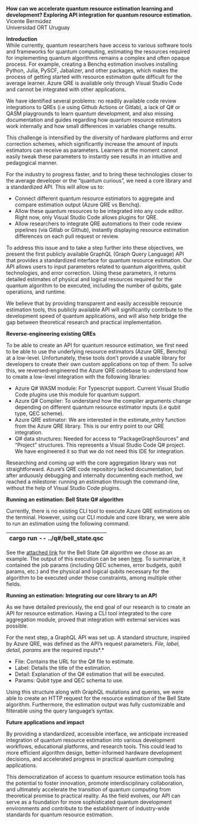 **How can we accelerate quantum resource estimation learning and development? Exploring API integration for quantum resource estimation.**  
Vicente Bermúdez  
Universidad ORT Uruguay

**Introduction**  
While currently, quantum researchers have access to various software tools and frameworks for quantum computing, estimating the resources required for implementing quantum algorithms remains a complex and often opaque process. For example, creating a Benchq estimation involves installing Python, Julia, PySCF, Jabalizer, and other packages, which makes the process of getting started with resource estimation quite difficult for the average learner. Azure QRE is available only through Visual Studio Code and cannot be integrated with other applications.

We have identified several problems: no readily available code review integrations to QREs (i.e using Github Actions or Gitlab), a lack of Q\# or QASM playgrounds to learn quantum development, and also missing documentation and guides regarding how quantum resource estimators work internally and how small differences in variables change results.

This challenge is intensified by the diversity of hardware platforms and error correction schemes, which significantly increase the amount of inputs estimators can receive as parameters. Learners at the moment cannot easily tweak these parameters to instantly see results in an intuitive and pedagogical manner.

For the industry to progress faster, and to bring these technologies closer to the average developer or the “quantum curious”, we need a core library and a standardized API. This will allow us to:

* Connect different quantum resource estimators to aggregate and compare estimation output (Azure QRE vs Benchq).  
* Allow these quantum resources to be integrated into any code editor. Right now, only Visual Studio Code allows plugins for QRE.  
* Allow researchers to integrate QRE automations to their code review pipelines (via Gitlab or Github), instantly displaying resource estimation differences on each pull request or review.

To address this issue and to take a step further into these objectives, we present the first publicly available GraphQL (Graph Query Language) API that provides a standardized interface for quantum resource estimation. Our API allows users to input parameters related to quantum algorithms, qubit technologies, and error correction. Using these parameters, it returns detailed estimates of physical and logical resources required for the quantum algorithm to be executed, including the number of qubits, gate operations, and runtime.

We believe that by providing transparent and easily accessible resource estimation tools, this publicly available API will significantly contribute to the development speed of quantum applications, and will also help bridge the gap between theoretical research and practical implementation.

**Reverse-engineering existing QREs**

To be able to create an API for quantum resource estimation, we first need to be able to use the underlying resource estimators (Azure QRE, Benchq) at a low-level. Unfortunately, these tools don’t provide a usable library for developers to create their own custom applications on top of them. To solve this, we reversed-engineered the Azure QRE codebase to understand how to create a low-level integration with the following libraries:

* Azure Q\# WASM module: For Typescript support. Current Visual Studio Code plugins use this module for quantum support.  
* Azure Q\# Compiler: To understand how the compiler arguments change depending on different quantum resource estimator inputs (i.e qubit type, QEC scheme).  
* Azure QRE estimator: We are interested in the estimate\_entry function from the Azure QRE library. This is our entry point to our QRE integration.  
* Q\# data structures: Needed for access to “PackageGraphSources” and “Project” structures.​​ This represents a Visual Studio Code Q\# project. We have engineered it so that we do not need this IDE for integration.

Researching and coming up with the core aggregation library was not straightforward. Azure’s QRE code repository lacked documentation, but after arduously debugging and internally documenting each method, we reached a milestone: running an estimation through the command-line, without the help of Visual Studio Code plugins.

**Running an estimation: Bell State Q\# algorithm**

Currently, there is no existing CLI tool to execute Azure QRE estimations on the terminal. However, using our CLI module and core library, we were able to run an estimation using the following command.

| cargo run \-- ../q\#/bell\_state.qsc |
| :---- |

See the [attached link](https://gist.github.com/vincentes/dae219f7c0decba3c0d0f2e8e7ff9d1a) for the Bell State Q\# algorithm we chose as an example. The output of this execution can be seen [here](https://gist.github.com/vincentes/954838f2b13910c3ea0ebda124777517). To summarize, it contained the job params (including QEC schemes, error budgets, qubit params, etc.) and the physical and logical qubits necessary for the algorithm to be executed under those constraints, among multiple other fields.

**Running an estimation: Integrating our core library to an API**

As we have detailed previously, the end goal of our research is to create an API for resource estimation. Having a CLI tool integrated to the core aggregation module, proved that integration with external services was possible.

For the next step, a GraphQL API was set up. A standard structure, inspired by Azure QRE, was defined as the API’s request parameters. *File, label, detail, params​​* are the required inputs*.* 

* File: Contains the URL for the Q\# file to estimate.  
* Label: Details the title of the estimation.  
* Detail: Explanation of the Q\# estimation that will be executed.  
* Params: Qubit type and QEC schema to use.

Using this structure along with GraphQL mutations and queries, we were able to create an HTTP request for the resource estimation of the Bell State algorithm. Furthermore, the estimation output was fully customizable and filterable using the query language’s syntax.

**Future applications and impact**

By providing a standardized, accessible interface, we anticipate increased integration of quantum resource estimation into various development workflows, educational platforms, and research tools. This could lead to more efficient algorithm design, better-informed hardware development decisions, and accelerated progress in practical quantum computing applications.

This democratization of access to quantum resource estimation tools has the potential to foster innovation, promote interdisciplinary collaboration, and ultimately accelerate the transition of quantum computing from theoretical promise to practical reality. As the field evolves, our API can serve as a foundation for more sophisticated quantum development environments and contribute to the establishment of industry-wide standards for quantum resource estimation.
